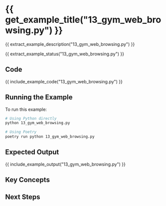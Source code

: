 # {{ get_example_title("13_gym_web_browsing.py") }}

{{ extract_example_description("13_gym_web_browsing.py") }}

{{ extract_example_status("13_gym_web_browsing.py") }}

## Code

{{ include_example_code("13_gym_web_browsing.py") }}

## Running the Example

To run this example:

```bash
# Using Python directly
python 13_gym_web_browsing.py

# Using Poetry
poetry run python 13_gym_web_browsing.py
```

## Expected Output

{{ include_example_output("13_gym_web_browsing.py") }}

## Key Concepts

<!-- This section should be manually filled in with key concepts demonstrated by the example -->

## Next Steps

<!-- This section should be manually filled in with links to related examples or documentation -->
